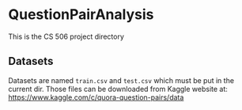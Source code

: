# QuestionPairAnalysis
This is the CS 506 project directory

## Datasets
Datasets are named `train.csv` and `test.csv` which must be put in the current dir. Those files can be downloaded from Kaggle website at: https://www.kaggle.com/c/quora-question-pairs/data
